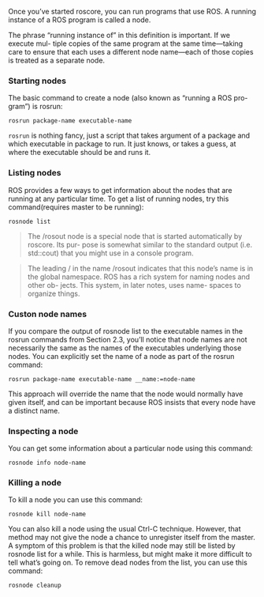 Once you’ve started roscore, you can run programs that use ROS. A running instance of a ROS program is called a node.

The phrase “running instance of” in this definition is important. If we execute mul- tiple copies of the same program at the same time—taking care to ensure that each uses a different node name—each of those copies is treated as a separate node.

### Starting nodes 
The basic command to create a node (also known as “running a ROS pro- gram”) is rosrun:
```
rosrun package-name executable-name
```

`rosrun` is nothing fancy, just a script that takes argument of a package and which executable in package to run. It just knows, or takes a guess, at where the executable should be and runs it.

### Listing nodes
ROS provides a few ways to get information about the nodes that are running at any particular time. To get a list of running nodes, try this command(requires master to be running):
```
rosnode list
```


>The /rosout node is a special node that is started automatically by roscore. Its pur- pose is somewhat similar to the standard output (i.e. std::cout) that you might use in a console program. 

> The leading / in the name /rosout indicates that this node’s name is in the global namespace. ROS has a rich system for naming nodes and other ob- jects. This system, in later notes, uses name- spaces to organize things.

### Custon node names
If you compare the output of rosnode list to the executable names in the rosrun commands from Section 2.3, you’ll notice that node names are not necessarily the same as the names of the executables underlying those nodes.  You can explicitly set the name of a node as part of the rosrun command: 

```
rosrun package-name executable-name __name:=node-name
```

This approach will override the name that the node would normally have given itself, and can be important because ROS insists that every node have a distinct name. 

### Inspecting a node 
You can get some information about a particular node using this command: 

```
rosnode info node-name
```

### Killing a node 
To kill a node you can use this command: 
```
rosnode kill node-name
```


You can also kill a node using the usual Ctrl-C technique. However, that method may not give the node a chance to unregister itself from the master. A symptom of this problem is that the killed node may still be listed by rosnode list for a while. This is harmless, but might make it more difficult to tell what’s going on. To remove dead nodes from the list, you can use this command: 
```
rosnode cleanup
```